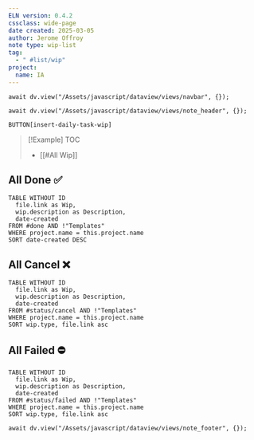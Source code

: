 ```yaml
---
ELN version: 0.4.2
cssclass: wide-page
date created: 2025-03-05
author: Jerome Offroy
note type: wip-list
tag:
  - " #list/wip"
project:
  name: IA
---
```


```dataviewjs
await dv.view("/Assets/javascript/dataview/views/navbar", {});
```

```dataviewjs
await dv.view("/Assets/javascript/dataview/views/note_header", {});
```

`BUTTON[insert-daily-task-wip]`

> [!Example] TOC
> - [[#All Wip]]


## All Done ✅

```dataview
TABLE WITHOUT ID
  file.link as Wip,
  wip.description as Description,
  date-created
FROM #done AND !"Templates"
WHERE project.name = this.project.name
SORT date-created DESC
```


## All Cancel ❌

```dataview
TABLE WITHOUT ID
  file.link as Wip,
  wip.description as Description,
  date-created
FROM #status/cancel AND !"Templates"
WHERE project.name = this.project.name
SORT wip.type, file.link asc
```

## All Failed ⛔

```dataview
TABLE WITHOUT ID
  file.link as Wip,
  wip.description as Description,
  date-created
FROM #status/failed AND !"Templates"
WHERE project.name = this.project.name
SORT wip.type, file.link asc
```



```dataviewjs
await dv.view("/Assets/javascript/dataview/views/note_footer", {});
```
